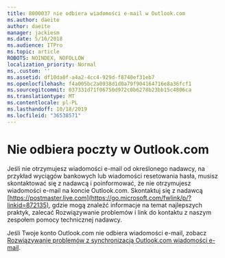 ```yaml
---
title: 8000037 nie odbiera wiadomości e-mail w Outlook.com
ms.author: daeite
author: daeite
manager: jackiesm
ms.date: 5/16/2018
ms.audience: ITPro
ms.topic: article
ROBOTS: NOINDEX, NOFOLLOW
localization_priority: Normal
ms,.custom: ''
ms.assetid: df10da0f-a4a2-4cc4-929d-f8740ef31eb7
ms.openlocfilehash: f4a005bc2a0938d1d0a79f904164716e8a36fcf1
ms.sourcegitcommit: 037331d71f06750d972c0b6278b23bb15c4806ca
ms.translationtype: MT
ms.contentlocale: pl-PL
ms.lasthandoff: 10/18/2019
ms.locfileid: "36538571"
---
```

# <a name="not-receiving-mail-in-outlookcom"></a>Nie odbiera poczty w Outlook.com

Jeśli nie otrzymujesz wiadomości e-mail od określonego nadawcy, na przykład wyciągów bankowych lub wiadomości resetowania hasła, musisz skontaktować się z nadawcą i poinformować, że nie otrzymujesz wiadomości e-mail na koncie Outlook.com. Skontaktuj się z nadawcą [https://postmaster.live.com](https://go.microsoft.com/fwlink/p/?linkid=872135), gdzie mogą znaleźć informacje na temat najlepszych praktyk, zalecać Rozwiązywanie problemów i link do kontaktu z naszym zespołem pomocy technicznej nadawcy.
  
Jeśli Twoje konto Outlook.com nie odbiera wiadomości e-mail, zobacz [Rozwiązywanie problemów z synchronizacją Outlook.com wiadomości e-mail](https://go.microsoft.com/fwlink/p/?linkid=874363).
  

